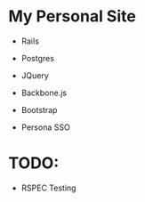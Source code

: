 # My Personal Site

- Rails

- Postgres

- JQuery

- Backbone.js

- Bootstrap

- Persona SSO

# TODO:

- RSPEC Testing

